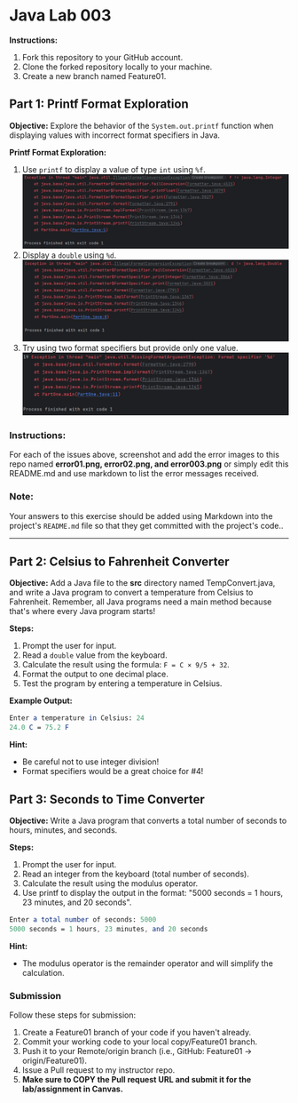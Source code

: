 # Java Lab 003

**Instructions:**
1. Fork this repository to your GitHub account.
2. Clone the forked repository locally to your machine.
3. Create a new branch named Feature01.

## Part 1: Printf Format Exploration

**Objective:**
Explore the behavior of the `System.out.printf` function when displaying values with incorrect format specifiers in Java.

**Printf Format Exploration:**
1. Use `printf` to display a value of type `int` using `%f`.
![img.png](img.png)
2. Display a `double` using `%d`.
![img_1.png](img_1.png)
3. Try using two format specifiers but provide only one value.
![img_2.png](img_2.png)

### **Instructions:**
For each of the issues above, screenshot and add the error images to this repo named **error01.png, error02.png, and error003.png** or simply edit this README.md and use markdown to list the error messages received.

### **Note:**
Your answers to this exercise should be added using Markdown into the project's `README.md` file so that they get committed with the project's code..

---

## Part 2: Celsius to Fahrenheit Converter

**Objective:**
Add a Java file to the **src** directory named TempConvert.java, and write a Java program to convert a temperature from Celsius to Fahrenheit.
Remember, all Java programs need a main method because that's where every Java program starts!

**Steps:**
1. Prompt the user for input.
2. Read a `double` value from the keyboard.
3. Calculate the result using the formula: `F = C × 9/5 + 32`.
4. Format the output to one decimal place.
5. Test the program by entering a temperature in Celsius.

**Example Output:**
```mathematica
Enter a temperature in Celsius: 24
24.0 C = 75.2 F
```

**Hint:**
* Be careful not to use integer division!
* Format specifiers would be a great choice for #4!

## Part 3: Seconds to Time Converter

**Objective:**
Write a Java program that converts a total number of seconds to hours, minutes, and seconds.

**Steps:**
1. Prompt the user for input.
2. Read an integer from the keyboard (total number of seconds).
3. Calculate the result using the modulus operator.
4. Use printf to display the output in the format: "5000 seconds = 1 hours, 23 minutes, and 20 seconds".

```mathematica
Enter a total number of seconds: 5000
5000 seconds = 1 hours, 23 minutes, and 20 seconds
```

**Hint:**
* The modulus operator is the remainder operator and will simplify the calculation.

### Submission
Follow these steps for submission:
1. Create a Feature01 branch of your code if you haven't already.
2. Commit your working code to your local copy/Feature01 branch.
3. Push it to your Remote/origin branch (i.e., GitHub: Feature01 -> origin/Feature01).
4. Issue a Pull request to my instructor repo.
5. **Make sure to COPY the Pull request URL and submit it for the lab/assignment in Canvas.**

